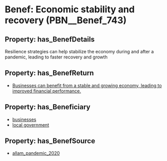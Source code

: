 # Benef: __Economic stability and recovery__ (PBN__Benef_743)

## Property: has_BenefDetails

Resilience strategies can help stabilize the economy during and after a pandemic, leading to faster recovery and growth

## Property: has_BenefReturn

* [Businesses can benefit from a stable and growing economy, leading to improved financial performance.](../BenefReturn/PBN__BenefReturn_806)

## Property: has_Beneficiary

* [businesses](../Stakeholder/PBN__Stakeholder_147)
* [local government](../Stakeholder/PBN__Stakeholder_307)

## Property: has_BenefSource

* [allam_pandemic_2020](../Article/PBN__Article_147)

